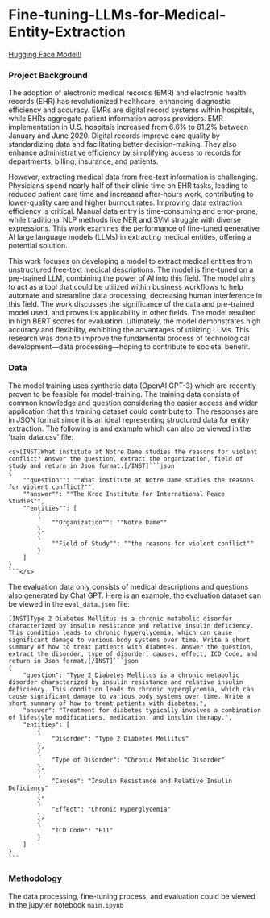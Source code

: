 # Fine-tuning-LLMs-for-Medical-Entity-Extraction
[Hugging Face Model!!](https://huggingface.co/Pennlaine/Mistral-7B-v02-Entity-Extraction)

### Project Background
The adoption of electronic medical records (EMR) and electronic health records (EHR) has revolutionized healthcare, enhancing diagnostic efficiency and accuracy. EMRs are digital record systems within hospitals, while EHRs aggregate patient information across providers. EMR implementation in U.S. hospitals increased from 6.6% to 81.2% between January and June 2020. Digital records improve care quality by standardizing data and facilitating better decision-making. They also enhance administrative efficiency by simplifying access to records for departments, billing, insurance, and patients.

However, extracting medical data from free-text information is challenging. Physicians spend nearly half of their clinic time on EHR tasks, leading to reduced patient care time and increased after-hours work, contributing to lower-quality care and higher burnout rates. Improving data extraction efficiency is critical. Manual data entry is time-consuming and error-prone, while traditional NLP methods like NER and SVM struggle with diverse expressions. This work examines the performance of fine-tuned generative AI large language models (LLMs) in extracting medical entities, offering a potential solution.

This work focuses on developing a model to extract medical entities from unstructured free-text medical descriptions. The model is fine-tuned on a pre-trained LLM, combining the power of AI into this field. The model aims to act as a tool that could be utilized within business workflows to help automate and streamline data processing, decreasing human interference in this field. The work discusses the significance of the data and pre-trained model used, and proves its applicability in other fields. The model resulted in high BERT scores for evaluation. Ultimately, the model demonstrates high accuracy and flexibility, exhibiting the advantages of utilizing LLMs. This research was done to improve the fundamental process of technological development—data processing—hoping to contribute to societal benefit.


### Data
The model training uses synthetic data (OpenAI GPT-3) which are recently proven to be feasible for model-training. 
The training data consists of common knowledge and question considering the easier access and wider application that this training dataset could contribute to. The responses are in JSON format since it is an ideal representing structured data for entity extraction. The following is and example which can also be viewed in the 'train_data.csv' file:

````
<s>[INST]What institute at Notre Dame studies the reasons for violent conflict? Answer the question, extract the organization, field of study and return in Json format.[/INST]```json
{
    ""question"": ""What institute at Notre Dame studies the reasons for violent conflict?"",
    ""answer"": ""The Kroc Institute for International Peace Studies"",
    ""entities"": [
        {
            ""Organization"": ""Notre Dame""
        },
        {
            ""Field of Study"": ""the reasons for violent conflict""
        }
    ]
}
```</s>
````



The evaluation data only consists of medical descriptions and questions also generated by Chat GPT. Here is an example, the evaluation dataset can be viewed in the `eval_data.json` file:

````
[INST]Type 2 Diabetes Mellitus is a chronic metabolic disorder characterized by insulin resistance and relative insulin deficiency. This condition leads to chronic hyperglycemia, which can cause significant damage to various body systems over time. Write a short summary of how to treat patients with diabetes. Answer the question, extract the disorder, type of disorder, causes, effect, ICD Code, and return in Json format.[/INST]```json
{
    "question": "Type 2 Diabetes Mellitus is a chronic metabolic disorder characterized by insulin resistance and relative insulin deficiency. This condition leads to chronic hyperglycemia, which can cause significant damage to various body systems over time. Write a short summary of how to treat patients with diabetes.",
    "answer": "Treatment for diabetes typically involves a combination of lifestyle modifications, medication, and insulin therapy.",
    "entities": [
        {
            "Disorder": "Type 2 Diabetes Mellitus"
        },
        {
            "Type of Disorder": "Chronic Metabolic Disorder"
        },
        {
            "Causes": "Insulin Resistance and Relative Insulin Deficiency"
        },
        {
            "Effect": "Chronic Hyperglycemia"
        },
        {
            "ICD Code": "E11"
        }
    ]
}
```
````

### Methodology

The data processing, fine-tuning process, and evaluation could be viewed in the jupyter notebook `main.ipynb`
